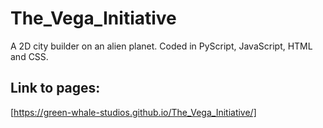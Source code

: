 # The_Vega_Initiative
A 2D city builder on an alien planet. Coded in PyScript, JavaScript, HTML and CSS.
## Link to pages:
[https://green-whale-studios.github.io/The_Vega_Initiative/]
